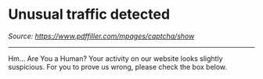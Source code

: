 # Unusual traffic detected

_Source: https://www.pdffiller.com/mpages/captcha/show_

---

Hm... Are You a Human?
Your activity on our website looks slightly suspicious.
For you to prove us wrong, please check the box below.